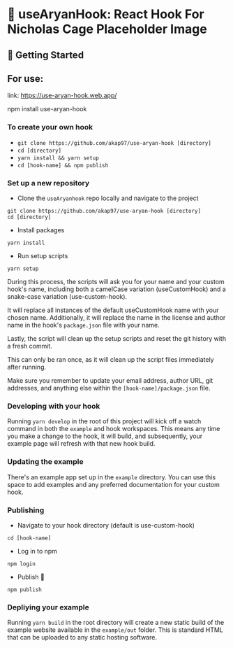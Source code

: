 # 🧰 useAryanHook: React Hook For Nicholas Cage Placeholder Image


## 🚀 Getting Started

## For use:

link: https://use-aryan-hook.web.app/

npm install use-aryan-hook

### To create your own hook
* `git clone https://github.com/akap97/use-aryan-hook [directory]`
* `cd [directory]`
* `yarn install && yarn setup`
* `cd [hook-name] && npm publish`

### Set up a new repository
* Clone the `useAryanhook` repo locally and navigate to the project

```
git clone https://github.com/akap97/use-aryan-hook [directory]
cd [directory]
```

* Install packages

```
yarn install
```

* Run setup scripts

```
yarn setup
```

During this process, the scripts will ask you for your name and your custom hook's name, including both a camelCase variation (useCustomHook) and a snake-case variation (use-custom-hook).

It will replace all instances of the default useCustomHook name with your chosen name. Additionally, it will replace the name in the license and author name in the hook's `package.json` file with your name.

Lastly, the script will clean up the setup scripts and reset the git history with a fresh commit.

This can only be ran once, as it will clean up the script files immediately after running.

Make sure you remember to update your email address, author URL, git addresses, and anything else within the `[hook-name]/package.json` file.

### Developing with your hook
Running `yarn develop` in the root of this project will kick off a watch command in both the `example` and hook workspaces. This means any time you make a change to the hook, it will build, and subsequently, your example page will refresh with that new hook build.

### Updating the example
There's an example app set up in the `example` directory. You can use this space to add examples and any preferred documentation for your custom hook.

### Publishing
* Navigate to your hook directory (default is use-custom-hook)

```
cd [hook-name]
```

* Log in to npm

```
npm login
```

* Publish 🎉

```
npm publish
```

### Depliying your example
Running `yarn build` in the root directory will create a new static build of the example website available in the `example/out` folder. This is standard HTML that can be uploaded to any static hosting software.
